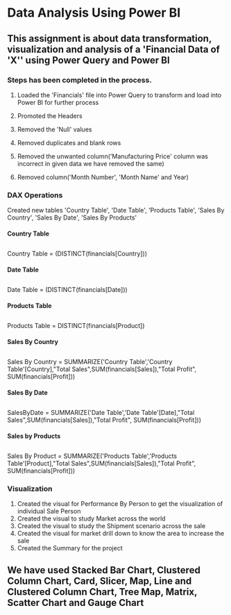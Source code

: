 # Data Analysis Using Power BI

## This assignment is about data transformation, visualization and analysis of a 'Financial Data of 'X'' using Power Query and Power BI

### Steps has been completed in the process.

1. Loaded the 'Financials' file into Power Query to transform and load into Power  BI for further process

2. Promoted the Headers

3. Removed the 'Null' values

4. Removed duplicates and blank rows

5. Removed the unwanted column('Manufacturing Price' column was incorrect in given data we have removed the same)

7. Removed column('Month Number', 'Month Name' and Year)

### DAX Operations

Created new tables 'Country Table', 'Date Table', 'Products Table', 'Sales By Country', 'Sales By Date', 'Sales By Products'

#### Country Table
##
  Country Table = (DISTINCT(financials[Country]))

#### Date Table
##
  Date Table = (DISTINCT(financials[Date]))

#### Products Table
##
  Products Table = DISTINCT(financials[Product])

#### Sales By Country
##
  Sales By Country = SUMMARIZE('Country Table','Country Table'[Country],"Total Sales",SUM(financials[Sales]),"Total Profit", SUM(financials[Profit]))

#### Sales By Date
##
  SalesByDate = SUMMARIZE('Date Table','Date Table'[Date],"Total Sales",SUM(financials[Sales]),"Total Profit", SUM(financials[Profit]))
   
#### Sales by Products
##
  Sales By Product = SUMMARIZE('Products Table','Products Table'[Product],"Total Sales",SUM(financials[Sales]),"Total Profit", SUM(financials[Profit]))

### Visualization

1. Created the visual for Performance By Person to get the visualization of individual Sale Person
2. Created the visual to study Market across the world
3. Created the visual to study the Shipment scenario across the sale
4. Created the visual for market drill down to know the area to increase the sale
5. Created the Summary for the project

## We have used Stacked Bar Chart, Clustered Column Chart, Card, Slicer, Map, Line and Clustered Column Chart, Tree Map, Matrix, Scatter Chart and Gauge Chart

